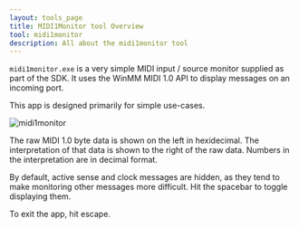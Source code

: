 ```yaml
---
layout: tools_page
title: MIDI1Monitor tool Overview
tool: midi1monitor
description: All about the midi1monitor tool
---
```


`midi1monitor.exe` is a very simple MIDI input / source monitor supplied as part of the SDK. It uses the WinMM MIDI 1.0 API to display messages on an incoming port. 

This app is designed primarily for simple use-cases.

![midi1monitor](/assets/images/midi1monitor.png)

The raw MIDI 1.0 byte data is shown on the left in hexidecimal. The interpretation of that data is shown to the right of the raw data. Numbers in the interpretation are in decimal format.

By default, active sense and clock messages are hidden, as they tend to make monitoring other messages more difficult. Hit the spacebar to toggle displaying them.

To exit the app, hit escape.
